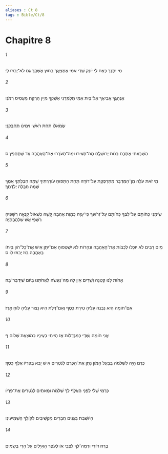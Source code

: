 ```yaml
---
aliases : Ct 8
tags : Bible/Ct/8
---
```


# Chapitre 8

###### 1
מִי יִתֶּנְךָ כְּאָח לִי יֹונֵק שְׁדֵי אִמִּי אֶמְצָאֲךָ בַחוּץ אֶשָּׁקְךָ גַּם לֹא־יָבוּזוּ לִי׃
###### 2
אֶנְהָגֲךָ אֲבִיאֲךָ אֶל־בֵּית אִמִּי תְּלַמְּדֵנִי אַשְׁקְךָ מִיַּיִן הָרֶקַח מֵעֲסִיס רִמֹּנִי׃
###### 3
שְׂמֹאלֹו תַּחַת רֹאשִׁי וִימִינֹו תְּחַבְּקֵנִי׃
###### 4
הִשְׁבַּעְתִּי אֶתְכֶם בְּנֹות יְרוּשָׁלִָם מַה־תָּעִירוּ וּמַה־תְּעֹרְרוּ אֶת־הָאַהֲבָה עַד שֶׁתֶּחְפָּץ׃ ס
###### 5
מִי זֹאת עֹלָה מִן־הַמִּדְבָּר מִתְרַפֶּקֶת עַל־דֹּודָהּ תַּחַת הַתַּפּוּחַ עֹורַרְתִּיךָ שָׁמָּה חִבְּלַתְךָ אִמֶּךָ שָׁמָּה חִבְּלָה יְלָדַתְךָ׃
###### 6
שִׂימֵנִי כַחֹותָם עַל־לִבֶּךָ כַּחֹותָם עַל־זְרֹועֶךָ כִּי־עַזָּה כַמָּוֶת אַהֲבָה קָשָׁה כִשְׁאֹול קִנְאָה רְשָׁפֶיהָ רִשְׁפֵּי אֵשׁ שַׁלְהֶבֶתְיָה׃
###### 7
מַיִם רַבִּים לֹא יוּכְלוּ לְכַבֹּות אֶת־הָאַהֲבָה וּנְהָרֹות לֹא יִשְׁטְפוּהָ אִם־יִתֵּן אִישׁ אֶת־כָּל־הֹון בֵּיתֹו בָּאַהֲבָה בֹּוז יָבוּזוּ לֹו׃ ס
###### 8
אָחֹות לָנוּ קְטַנָּה וְשָׁדַיִם אֵין לָהּ מַה־נַּעֲשֶׂה לַאֲחֹתֵנוּ בַּיֹּום שֶׁיְּדֻבַּר־בָּהּ׃
###### 9
אִם־חֹומָה הִיא נִבְנֶה עָלֶיהָ טִירַת כָּסֶף וְאִם־דֶּלֶת הִיא נָצוּר עָלֶיהָ לוּחַ אָרֶז׃
###### 10
אֲנִי חֹומָה וְשָׁדַי כַּמִּגְדָּלֹות אָז הָיִיתִי בְעֵינָיו כְּמֹוצְאֵת שָׁלֹום׃ ף
###### 11
כֶּרֶם הָיָה לִשְׁלֹמֹה בְּבַעַל הָמֹון נָתַן אֶת־הַכֶּרֶם לַנֹּטְרִים אִישׁ יָבִא בְּפִרְיֹו אֶלֶף כָּסֶף׃
###### 12
כַּרְמִי שֶׁלִּי לְפָנָי הָאֶלֶף לְךָ שְׁלֹמֹה וּמָאתַיִם לְנֹטְרִים אֶת־פִּרְיֹו׃
###### 13
הַיֹּושֶׁבֶת בַּגַּנִּים חֲבֵרִים מַקְשִׁיבִים לְקֹולֵךְ הַשְׁמִיעִינִי׃
###### 14
בְּרַח דֹּודִי וּדְמֵה־לְךָ לִצְבִי אֹו לְעֹפֶר הָאַיָּלִים עַל הָרֵי בְשָׂמִים׃

